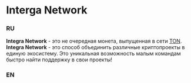 # Interga Network
### RU

**Integra Network** - это не очередная монета, выпущенная в сети [TON](https://ton.org/). **Integra Network** - это способ объединить различные криптопроекты в единую экосистему. Это уникальная возможность малым командам быстро найти поддержку в свои проекты!


### EN